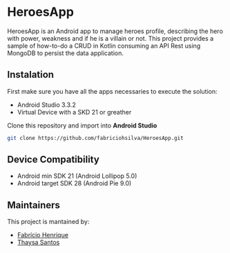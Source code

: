 # HeroesApp

HeroesApp is an Android app to manage heroes profile, describing the hero with power, weakness and if he is a villain or not.
This project provides a sample of how-to-do a CRUD in Kotlin consuming an API Rest using MongoDB to persist the data application.

## Instalation
First make sure you have all the apps necessaries to execute the solution:
- Android Studio 3.3.2
- Virtual Device with a SKD 21 or greather

Clone this repository and import into **Android Studio**
``` bash
git clone https://github.com/fabriciohsilva/HeroesApp.git
``` 
## Device Compatibility
- Android min SDK 21 (Android Lollipop 5.0)
- Android target SDK 28 (Android Pie 9.0)

## Maintainers
This project is mantained by:
* [Fabrício Henrique](https://github.com/fabriciohsilva)
* [Thaysa Santos](https://github.com/thaymara)
